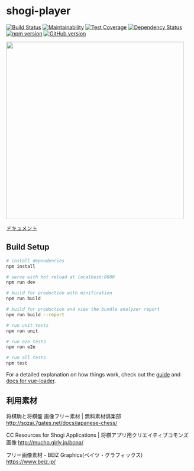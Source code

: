 # shogi-player

[![Build Status](https://travis-ci.org/akicho8/shogi-player.svg?branch=master)](https://travis-ci.org/akicho8/shogi-player)
[![Maintainability](https://api.codeclimate.com/v1/badges/4de340004a69572e32a0/maintainability)](https://codeclimate.com/github/akicho8/shogi-player/maintainability)
[![Test Coverage](https://api.codeclimate.com/v1/badges/4de340004a69572e32a0/test_coverage)](https://codeclimate.com/github/akicho8/shogi-player/test_coverage)
[![Dependency Status](https://gemnasium.com/badges/github.com/akicho8/shogi-player.svg)](https://gemnasium.com/github.com/akicho8/shogi-player)
[![npm version](https://badge.fury.io/js/shogi_player.svg)](https://badge.fury.io/js/shogi_player)
[![GitHub version](https://badge.fury.io/gh/akicho8%2Fshogi-player.svg)](https://badge.fury.io/gh/akicho8%2Fshogi-player)

<p><a href="https://akicho8.github.io/shogi-player/"><img src="https://raw.github.com/akicho8/shogi-player/master/shogi-player.png" height="480" /></a></p>

[ドキュメント](https://akicho8.github.io/shogi-player/)

## Build Setup

```bash
# install dependencies
npm install

# serve with hot reload at localhost:8080
npm run dev

# build for production with minification
npm run build

# build for production and view the bundle analyzer report
npm run build --report

# run unit tests
npm run unit

# run e2e tests
npm run e2e

# run all tests
npm test
```

For a detailed explanation on how things work, check out the [guide](http://vuejs-templates.github.io/webpack/) and [docs for vue-loader](http://vuejs.github.io/vue-loader).

## 利用素材

将棋駒と将棋盤 画像フリー素材 | 無料素材倶楽部
http://sozai.7gates.net/docs/japanese-chess/

CC Resources for Shogi Applications | 将棋アプリ用クリエイティブコモンズ画像
http://mucho.girly.jp/bona/

フリー画像素材 - BEIZ Graphics(ベイツ・グラフィックス)
https://www.beiz.jp/
